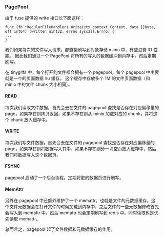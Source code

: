 ### PagePool

由于 fuse 提供的 write 接口长下面这样：

```
func (fh *RegularFileHandler) Write(ctx context.Context, data []byte, off int64) (written uint32, errno syscall.Errno) {
...
}
```
我们如果每次的文件写入请求，都直接刷写到对象存储 minio 中，有些浪费 IO 性能。
因此我们通过一个 PagePool 将所有的写入的数据缓冲到内存中，然后定期刷写。

在 tinygitfs 中，每个打开的文件都会拥有一个 pagepool，每个 pagepool 中主要就是一个的页面数据 lru 缓存。
这个缓存中存放多个 1M 的文件页面数据（和 minio 中的文件 chunk 大小相同）。

#### READ
每次我们读取文件数据，首先会去在文件的 pagepool 查找是否存在对应偏移量的 page，如果存在则拷贝返回，如果不存在则从 minio 加载对应的 chunk，并将这个 chunk 放入缓存中。

#### WRITE
每次我们写文件数据，首先会去在文件的 pagepool 查找是否存在对应偏移量的 page，如果存在则将数据写入其中，如果不存在则分一块空页放入缓存中，然后我们将数据写入这个数据页。

#### FSYNC
pagepool 启动了一个后台协程，定期将脏的数据页进行刷写。

#### MemAttr
另外在 pagepool 中还额外维护了一个 memattr，也就是文件的元数据缓存。这个文件元数据会在打开文件的时候加载到内存中，之后文件的一些元数据修改首先会写入到 memattr 中，然后 memattr 也会定期刷写到 redis 中。同时读取也是优先读取 memattr。

总而言之，pagepool 起了文件数据和元数据缓存的作用。

